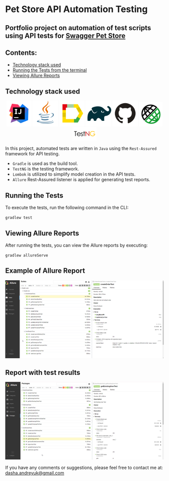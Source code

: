 # Pet Store API Automation Testing

## Portfolio project on automation of test scripts using API tests for [Swagger Pet Store](https://petstore.swagger.io/#/)

## Contents:

- [Technology stack used](https://github.com/DaryaAndreyuk/PetStoreAPITesting/tree/fb_DaryaAndreyuk_8_AddReadMe?tab=readme-ov-file#technology-stack-used)
- [Running the Tests from the terminal](https://github.com/DaryaAndreyuk/PetStoreAPITesting/tree/fb_DaryaAndreyuk_8_AddReadMe?tab=readme-ov-file#running-the-tests)
- [Viewing Allure Reports](https://github.com/DaryaAndreyuk/PetStoreAPITesting/tree/fb_DaryaAndreyuk_8_AddReadMe?tab=readme-ov-file#viewing-allure-reports)

## Technology stack used

<p align="center" dir="auto">
<a href="https://www.jetbrains.com/idea/" rel="nofollow"><img width="16%" title="IntelliJ IDEA" src="images/Intelij_IDEA.svg" alt="Intellij_IDEA" style="max-width: 100%;"></a>
<a href="https://www.java.com/" rel="nofollow"><img width="16%" title="Java" src="images/Java.svg" alt="Java" style="max-width: 100%;"></a>
<a href="https://allurereport.org/" rel="nofollow"><img width="16%" title="Allure Report" src="images/Allure_Report.svg" alt="Allure_Report" style="max-width: 100%;"></a>
<a href="https://gradle.org/" rel="nofollow"><img width="16%" title="Gradle" src="images/Gradle.svg" alt="Gradle" style="max-width: 100%;"></a>
<a href="https://github.com/"><img width="16%" title="GitHub" src="images/GitHub.svg" alt="GitHub" style="max-width: 100%;"></a>
<a href="https://rest-assured.io/" rel="nofollow"><img width="15%" title="Rest Assured" src="images/RestAssured.svg" alt="RestAssured" style="max-width: 100%;"></a>
<a href="https://testng.org/" rel="nofollow"><img width="15%" title="Rest Assured" src="images/testng.png" alt="TestNG" style="max-width: 100%;"></a>

</p>

In this project, automated tests are written in `Java` using the `Rest-Assured` framework for API testing.

- `Gradle` is used as the build tool.
- `TestNG` is the testing framework.
- `Lombok` is utilized to simplify model creation in the API tests.
- `Allure` Rest-Assured listener is applied for generating test reports.

## Running the Tests

To execute the tests, run the following command in the CLI:

`gradlew test`

## Viewing Allure Reports

After running the tests, you can view the Allure reports by executing:

`gradlew allureServe`

## Example of Allure Report

<img src="images/AllureExample.png" alt="AllureReportExample" />

## Report with test results

<img src="images/Allure-ReportExample.png" alt="AllureReportExample1" />

If you have any comments or suggestions, please feel free to contact me
at: [dasha.andreyuk@gmail.com](dasha.andreyuk@gmail.com)